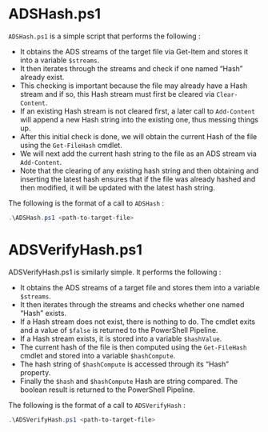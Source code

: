 # ADSHash.ps1

`ADSHash.ps1` is a simple script that performs the following :

* It obtains the ADS streams of the target file via Get-Item and stores it into a variable `$streams`.
* It then iterates through the streams and check if one named “Hash” already exist.
* This checking is important because the file may already have a Hash stream and if so, this Hash stream must first be cleared via `Clear-Content`.
* If an existing Hash stream is not cleared first, a later call to `Add-Content` will append a new Hash string into the existing one, thus messing things up.
* After this initial check is done, we will obtain the current Hash of the file using the `Get-FileHash` cmdlet.
* We will next add the current hash string to the file as an ADS stream via `Add-Content`.
* Note that the clearing of any existing hash string and then obtaining and inserting the latest hash ensures that if the file was already hashed and then modified, it will be updated with the latest hash string.

The following is the format of a call to `ADSHash` :

```PowerShell
.\ADSHash.ps1 <path-to-target-file>
```

# ADSVerifyHash.ps1

ADSVerifyHash.ps1 is similarly simple. It performs the following :

* It obtains the ADS streams of a target file and stores them into a variable `$streams`.
* It then iterates through the streams and checks whether one named “Hash” exists.
* If a Hash stream does not exist, there is nothing to do. The cmdlet exits and a value of `$false` is returned to the PowerShell Pipeline.
* If a Hash stream exists, it is stored into a variable `$hashValue`.
* The current hash of the file is then computed using the `Get-FileHash` cmdlet and stored into a variable `$hashCompute`.
* The hash string of `$hashCompute` is accessed through its “Hash” property.
* Finally the `$hash` and `$hashCompute` Hash are string compared. The boolean result is returned to the PowerShell Pipeline.

The following is the format of a call to `ADSVerifyHash` :

```PowerShell
.\ADSVerifyHash.ps1 <path-to-target-file>
```
